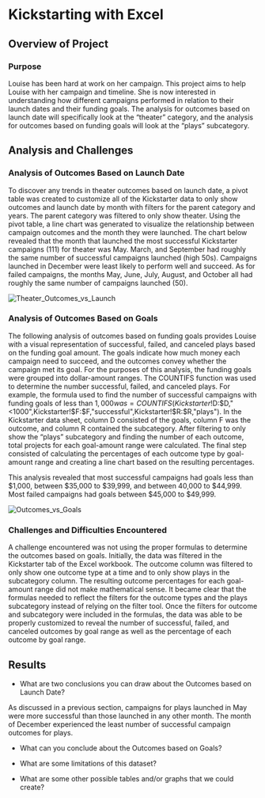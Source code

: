 # Kickstarting with Excel

## Overview of Project

### Purpose

Louise has been hard at work on her campaign. This project aims to help Louise with her campaign and timeline. She is now interested in understanding how different campaigns performed in relation to their launch dates and their funding goals. The analysis for outcomes based on launch date will specifically look at the “theater” category, and the analysis for outcomes based on funding goals will look at the “plays” subcategory.

## Analysis and Challenges

### Analysis of Outcomes Based on Launch Date

To discover any trends in theater outcomes based on launch date, a pivot table was created to customize all of the Kickstarter data to only show outcomes and launch date by month with filters for the parent category and years. The parent category was filtered to only show theater. Using the pivot table, a line chart was generated to visualize the relationship between campaign outcomes and the month they were launched. The chart below revealed that the month that launched the most successful Kickstarter campaigns (111) for theater was May. March, and September had roughly the same number of successful campaigns launched (high 50s). Campaigns launched in December were least likely to perform well and succeed. As for failed campaigns, the months May, June, July, August, and October all had roughly the same number of campaigns launched (50).

![Theater_Outcomes_vs_Launch](https://user-images.githubusercontent.com/90656004/136834719-37854c74-ec57-467e-add3-b1c040048b89.png)

### Analysis of Outcomes Based on Goals

The following analysis of outcomes based on funding goals provides Louise with a visual representation of successful, failed, and canceled plays based on the funding goal amount. The goals indicate how much money each campaign need to succeed, and the outcomes convey whether the campaign met its goal. For the purposes of this analysis, the funding goals were grouped into dollar-amount ranges. The COUNTIFS function was used to determine the number successful, failed, and canceled plays. For example, the formula used to find the number of successful campaigns with funding goals of less than $1,000 was =COUNTIFS(Kickstarter!$D:$D,"<1000",Kickstarter!$F:$F,"successful",Kickstarter!$R:$R,"plays"). In the Kickstarter data sheet, column D consisted of the goals, column F was the outcome, and column R contained the subcategory. After filtering to only show the “plays” subcategory and finding the number of each outcome, total projects for each goal-amount range were calculated. The final step consisted of calculating the percentages of each outcome type by goal-amount range and creating a line chart based on the resulting percentages. 

This analysis revealed that most successful campaigns had goals less than $1,000, between $35,000 to $39,999, and between 40,000 to $44,999. Most failed campaigns had goals between $45,000 to $49,999.

![Outcomes_vs_Goals](https://user-images.githubusercontent.com/90656004/136834734-eca41551-237e-4db0-9b69-70f9184d4e16.png)

### Challenges and Difficulties Encountered

A challenge encountered was not using the proper formulas to determine the outcomes based on goals. Initially, the data was filtered in the Kickstarter tab of the Excel workbook. The outcome column was filtered to only show one outcome type at a time and to only show plays in the subcategory column. The resulting outcome percentages for each goal-amount range did not make mathematical sense. It became clear that the formulas needed to reflect the filters for the outcome types and the plays subcategory instead of relying on the filter tool. Once the filters for outcome and subcategory were included in the formulas, the data was able to be properly customized to reveal the number of successful, failed, and canceled outcomes by goal range as well as the percentage of each outcome by goal range. 

## Results

- What are two conclusions you can draw about the Outcomes based on Launch Date?

As discussed in a previous section, campaigns for plays launched in May were more successful than those launched in any other month. The month of December experienced  the least number of successful campaign outcomes for plays. 

- What can you conclude about the Outcomes based on Goals?

- What are some limitations of this dataset?

- What are some other possible tables and/or graphs that we could create?
